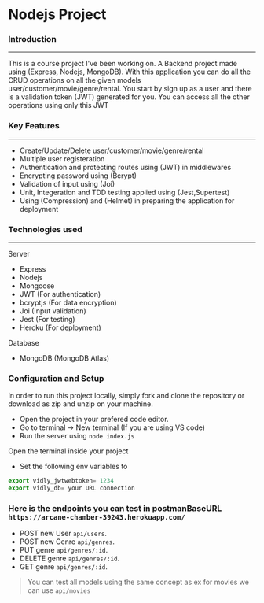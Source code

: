 # Nodejs Project

### Introduction
---
This is a course project I've been working on. A Backend project made using (Express, Nodejs, MongoDB). With this application you can do all the CRUD operations on all the given models user/customer/movie/genre/rental. You start by sign up as a user and there is a validation token (JWT) generated for you. You can access all the other operations using only this JWT


### Key Features
---
* Create/Update/Delete user/customer/movie/genre/rental
* Multiple user registeration
* Authentication and protecting routes using (JWT) in middlewares
* Encrypting password using (Bcrypt)
* Validation of input using (Joi)
* Unit, Integeration and TDD testing applied using (Jest,Supertest)
* Using (Compression) and (Helmet) in preparing the application for deployment

### Technologies used
---
  Server
  * Express
  * Nodejs
  * Mongoose
  * JWT (For authentication)
  * bcryptjs (For data encryption)
  * Joi (Input validation)
  * Jest (For testing)
  * Heroku (For deployment)

Database
* MongoDB (MongoDB Atlas)

### Configuration and Setup

In order to run this project locally, simply fork and clone the repository or download as zip and unzip on your machine.
 * Open the project in your prefered code editor.
 * Go to terminal -> New terminal (If you are using VS code)
 * Run the server using ```node index.js```

Open the terminal inside your project
 * Set the following env variables to

```javascript
export vidly_jwtwebtoken= 1234
export vidly_db= your URL connection
```
### Here is the endpoints you can test in postmanBaseURL ```https://arcane-chamber-39243.herokuapp.com/```
* POST new User ```api/users```.
* POST new Genre ```api/genres```.
* PUT genre ```api/genres/:id```.
* DELETE genre ```api/genres/:id```.
* GET genre ```api/genres/:id```.

> You can test all models using the same concept as ex for movies we can use ```api/movies```





